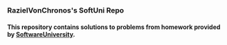 ### RazielVonChronos's SoftUni Repo

#### This repository contains solutions to problems from homework provided by [SoftwareUniversity](https://softuni.bg/).
